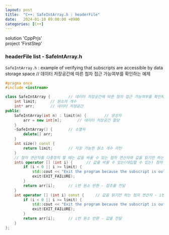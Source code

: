 ```yaml
---
layout: post
title:  "C++: SafeIntArray.h : headerFile"
date:   2024-01-10 09:00:00 +0900
categories: [C++]
---
```


solution 'CppPrjs'   
project 'FirstStep'   
   
### headerFile list - SafeIntArray.h   
`SafeIntArray.h` : example of verifying that subscripts are accessible by data storage space // 데이터 저장공간에 따른 첨자 접근 가능여부를 확인하는 예제   
   
```cpp
#pragma once
#include <iostream>

class SafeIntArray {		// 데이터 저장공간에 따른 첨자 접근 가능여부를 확인하는 예제
	int limit;		// 원소의 개수
	int* arr;		// 데이터 저장공간
public:
	SafeIntArray(int n) : limit(n) {		// 생성자
		arr = new int[n];		// 데이터 저장공간 할당
	}
	~SafeIntArray() {		// 소멸자
		delete[] arr;
	}
	int size() const {
		return limit;		// 저장 가능한 원소 개수 리턴
	}
	// 첨자 연산자를 다중정의 할 때는 값을 바꿀 수 있는 첨자 연산자와 값을 읽기만 하는 첨자 연산자를 모두 구현해야 함
	int& operator [] (int i) {		// 값을 바꿀 수 있는(대입할 수 있는) 첨자 연산자 - i번 원소를 반환하는 멤버함수
		if (i < 0 || i >= limit) {
			std::cout << "Exit the program because the subscript is out of range.";
			exit(EXIT_FAILURE);
		}
		return arr[i];		// i번 원소 반환 - 참조를 전달
	}
	int operator [] (int i) const {		// 값을 읽기만 하는 첨자 연산자 - i번 원소를 반환하는 멤버함수
		if (i < 0 || i >= limit) {
			std::cout << "Exit the program because the subscript is out of range.";
			exit(EXIT_FAILURE);
		}
		return arr[i];		// i번 원소 반환 - 값을 전달
	}
};
```
